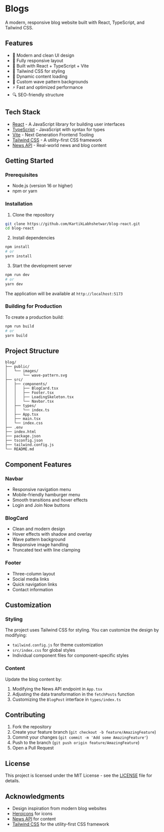 # Blogs

A modern, responsive blog website built with React, TypeScript, and Tailwind CSS.

## Features

- 🎨 Modern and clean UI design
- 📱 Fully responsive layout
- 🚀 Built with React + TypeScript + Vite
- 🎯 Tailwind CSS for styling
- 🔄 Dynamic content loading
- 🌊 Custom wave pattern backgrounds
- ⚡ Fast and optimized performance
- 🔍 SEO-friendly structure

## Tech Stack

- [React](https://reactjs.org/) - A JavaScript library for building user interfaces
- [TypeScript](https://www.typescriptlang.org/) - JavaScript with syntax for types
- [Vite](https://vitejs.dev/) - Next Generation Frontend Tooling
- [Tailwind CSS](https://tailwindcss.com/) - A utility-first CSS framework
- [News API](https://newsapi.org/) - Real-world news and blog content

## Getting Started

### Prerequisites

- Node.js (version 16 or higher)
- npm or yarn

### Installation

1. Clone the repository
```bash
git clone https://github.com/KartikLabhshetwar/blog-react.git
cd blog-react
```

2. Install dependencies
```bash
npm install
# or
yarn install
```

3. Start the development server
```bash
npm run dev
# or
yarn dev
```

The application will be available at `http://localhost:5173`

### Building for Production

To create a production build:

```bash
npm run build
# or
yarn build
```

## Project Structure

```
blog/
├── public/
│   └── images/
│       └── wave-pattern.svg
├── src/
│   ├── components/
│   │   ├── BlogCard.tsx
│   │   ├── Footer.tsx
│   │   ├── LoadingSkeleton.tsx
│   │   └── Navbar.tsx
│   ├── types/
│   │   └── index.ts
│   ├── App.tsx
│   ├── main.tsx
│   └── index.css
├── .env
├── index.html
├── package.json
├── tsconfig.json
├── tailwind.config.js
└── README.md
```

## Component Features

### Navbar
- Responsive navigation menu
- Mobile-friendly hamburger menu
- Smooth transitions and hover effects
- Login and Join Now buttons

### BlogCard
- Clean and modern design
- Hover effects with shadow and overlay
- Wave pattern background
- Responsive image handling
- Truncated text with line clamping

### Footer
- Three-column layout
- Social media links
- Quick navigation links
- Contact information

## Customization

### Styling
The project uses Tailwind CSS for styling. You can customize the design by modifying:
- `tailwind.config.js` for theme customization
- `src/index.css` for global styles
- Individual component files for component-specific styles

### Content
Update the blog content by:
1. Modifying the News API endpoint in `App.tsx`
2. Adjusting the data transformation in the `fetchPosts` function
3. Customizing the `BlogPost` interface in `types/index.ts`

## Contributing

1. Fork the repository
2. Create your feature branch (`git checkout -b feature/AmazingFeature`)
3. Commit your changes (`git commit -m 'Add some AmazingFeature'`)
4. Push to the branch (`git push origin feature/AmazingFeature`)
5. Open a Pull Request

## License

This project is licensed under the MIT License - see the [LICENSE](LICENSE) file for details.

## Acknowledgments

- Design inspiration from modern blog websites
- [Heroicons](https://heroicons.com/) for icons
- [News API](https://newsapi.org/) for content
- [Tailwind CSS](https://tailwindcss.com/) for the utility-first CSS framework
